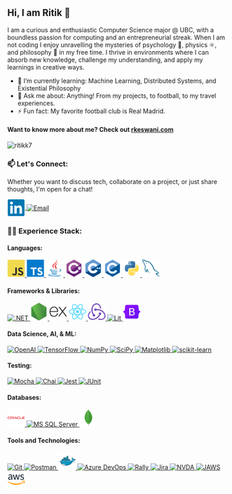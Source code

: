 ## Hi, I am Ritik 👋

I am a curious and enthusiastic Computer Science major @ UBC, with a boundless passion for computing and an entrepreneurial streak. When I am not coding I enjoy unravelling the mysteries of psychology 🧠, physics ⚛️, and philosophy 💭 in my free time. I thrive in environments where I can absorb new knowledge, challenge my understanding, and apply my learnings in creative ways.

- 🌱 I’m currently learning: Machine Learning, Distributed Systems, and Existential Philosophy
- 💬 Ask me about: Anything! From my projects, to football, to my travel experiences.
- ⚡ Fun fact: My favorite football club is Real Madrid.
  

#### Want to know more about me? Check out [rkeswani.com](https://rkeswani.com/)

<p align="left"> <img src="https://komarev.com/ghpvc/?username=ritikk7&label=Profile%20views&color=0e75b6&style=flat" alt="ritikk7" /> </p>

### 📫 Let's Connect:

Whether you want to discuss tech, collaborate on a project, or just share thoughts, I'm open for a chat!

<p>
  <!-- LinkedIn -->
  <a href="https://www.linkedin.com/in/ritikk7/" target="_blank" rel="noreferrer">
    <img src="https://raw.githubusercontent.com/devicons/devicon/master/icons/linkedin/linkedin-original.svg" alt="LinkedIn" style="vertical-align:middle;" width="40" height="40"/>
  </a>
  <!-- Email -->
  <a href="mailto:ritikk075@gmail.com" target="_blank" rel="noreferrer">
    <img src="https://www.vectorlogo.zone/logos/gmail/gmail-icon.svg" alt="Email" style="vertical-align:middle;" width="40" height="40"/>
  </a>
</p>

### 👨‍💻 Experience Stack:
<p align="left">
  <!-- Languages -->
  <h4 align="left">Languages:</h4>
  <p align="left">
    <a href="https://www.javascript.com" target="_blank" rel="noreferrer">
      <img src="https://raw.githubusercontent.com/devicons/devicon/master/icons/javascript/javascript-original.svg" alt="JavaScript" width="40" height="40"/>
    </a>
    <a href="https://www.typescriptlang.org" target="_blank" rel="noreferrer">
      <img src="https://raw.githubusercontent.com/devicons/devicon/master/icons/typescript/typescript-original.svg" alt="TypeScript" width="40" height="40"/>
    </a>
    <a href="https://www.java.com" target="_blank" rel="noreferrer">
      <img src="https://raw.githubusercontent.com/devicons/devicon/master/icons/java/java-original.svg" alt="Java" width="40" height="40"/>
    </a>
    <a href="https://docs.microsoft.com/en-us/dotnet/csharp/" target="_blank" rel="noreferrer">
      <img src="https://raw.githubusercontent.com/devicons/devicon/master/icons/csharp/csharp-original.svg" alt="C#" width="40" height="40"/>
    </a>
    <a href="https://isocpp.org/" target="_blank" rel="noreferrer">
      <img src="https://raw.githubusercontent.com/devicons/devicon/master/icons/cplusplus/cplusplus-original.svg" alt="C++" width="40" height="40"/>
    </a>
    <a href="https://en.wikipedia.org/wiki/C_(programming_language)" target="_blank" rel="noreferrer">
      <img src="https://raw.githubusercontent.com/devicons/devicon/master/icons/c/c-original.svg" alt="C" width="40" height="40"/>
    </a>
    <a href="https://www.python.org" target="_blank" rel="noreferrer">
      <img src="https://raw.githubusercontent.com/devicons/devicon/master/icons/python/python-original.svg" alt="Python" width="40" height="40"/>
    </a>
    <a href="https://www.mysql.com/" target="_blank" rel="noreferrer">
      <img src="https://raw.githubusercontent.com/devicons/devicon/master/icons/mysql/mysql-original.svg" alt="MySQL" width="40" height="40"/>
    </a>
  </p>

  <!-- Frameworks & Libraries -->
  <h4 align="left">Frameworks & Libraries:</h4>
  <p align="left">
    <a href="https://dotnet.microsoft.com/" target="_blank" rel="noreferrer">
      <img src="https://upload.wikimedia.org/wikipedia/commons/thumb/7/7d/Microsoft_.NET_logo.svg/1200px-Microsoft_.NET_logo.svg.png" alt=".NET" width="40" height="40"/>
    </a>
    <a href="https://nodejs.org" target="_blank" rel="noreferrer">
      <img src="https://raw.githubusercontent.com/devicons/devicon/master/icons/nodejs/nodejs-original.svg" alt="Node.js" width="40" height="40"/>
    </a>
    <a href="https://expressjs.com" target="_blank" rel="noreferrer">
      <img src="https://raw.githubusercontent.com/devicons/devicon/master/icons/express/express-original.svg" alt="Express" width="40" height="40"/>
    </a>
    <a href="https://reactjs.org/" target="_blank" rel="noreferrer">
      <img src="https://raw.githubusercontent.com/devicons/devicon/master/icons/react/react-original.svg" alt="React" width="40" height="40"/>
    </a>
    <a href="https://redux.js.org" target="_blank" rel="noreferrer">
      <img src="https://raw.githubusercontent.com/devicons/devicon/master/icons/redux/redux-original.svg" alt="Redux" width="40" height="40"/>
    </a>
    <a href="https://lit.dev/" target="_blank" rel="noreferrer">
      <img src="https://lit.dev/images/logo.svg" alt="Lit" width="40" height="40"/>
    </a>
    <a href="https://getbootstrap.com" target="_blank" rel="noreferrer">
      <img src="https://raw.githubusercontent.com/devicons/devicon/master/icons/bootstrap/bootstrap-original.svg" alt="Bootstrap" width="40" height="40"/>
    </a>
  </p>
  
  <!-- Data Science, AI, & ML -->
  <h4 align="left">Data Science, AI, & ML:</h4>
  <p align="left">
    <a href="https://openai.com/api/" target="_blank" rel="noreferrer">
      <img src="https://raw.githubusercontent.com/simple-icons/simple-icons/develop/icons/openai.svg" alt="OpenAI" width="40" height="40"/>
    </a>
    <a href="https://www.tensorflow.org" target="_blank" rel="noreferrer">
      <img src="https://www.vectorlogo.zone/logos/tensorflow/tensorflow-icon.svg" alt="TensorFlow" width="40" height="40"/>
    </a>
    <a href="https://numpy.org/" target="_blank" rel="noreferrer">
      <img src="https://raw.githubusercontent.com/simple-icons/simple-icons/develop/icons/numpy.svg" alt="NumPy" width="40" height="40"/>
    </a>
    <a href="https://www.scipy.org/" target="_blank" rel="noreferrer">
      <img src="https://scipy.org/images/logo.svg" alt="SciPy" width="40" height="40"/>
    </a>
    <a href="https://matplotlib.org/" target="_blank" rel="noreferrer">
      <img src="https://upload.wikimedia.org/wikipedia/commons/thumb/0/01/Created_with_Matplotlib-logo.svg/2048px-Created_with_Matplotlib-logo.svg.png" alt="Matplotlib" width="40" height="40"/>
    </a>
    <a href="https://scikit-learn.org/" target="_blank" rel="noreferrer">
      <img src="https://upload.wikimedia.org/wikipedia/commons/0/05/Scikit_learn_logo_small.svg" alt="scikit-learn" width="40" height="40"/>
    </a>
  </p>

  <!-- Testing Tools -->
  <h4 align="left">Testing:</h4>
  <p align="left">
    <a href="https://mochajs.org" target="_blank" rel="noreferrer">
      <img src="https://www.vectorlogo.zone/logos/mochajs/mochajs-icon.svg" alt="Mocha" width="40" height="40"/>
    </a>
    <a href="https://www.chaijs.com/" target="_blank" rel="noreferrer">
      <img src="https://www.vectorlogo.zone/logos/chaijs/chaijs-icon.svg" alt="Chai" width="40" height="40"/>
    </a>
    <a href="https://jestjs.io" target="_blank" rel="noreferrer">
      <img src="https://www.vectorlogo.zone/logos/jestjsio/jestjsio-icon.svg" alt="Jest" width="40" height="40"/>
    </a>
    <a href="https://junit.org/junit5/" target="_blank" rel="noreferrer">
      <img src="https://junit.org/junit5/assets/img/junit5-logo.png" alt="JUnit" width="40" height="40"/>
    </a>
  </p>

  <!-- Databases -->
  <h4 align="left">Databases:</h4>
  <p align="left">
    <a href="https://www.oracle.com/database/" target="_blank" rel="noreferrer">
      <img src="https://raw.githubusercontent.com/devicons/devicon/master/icons/oracle/oracle-original.svg" alt="Oracle" width="40" height="40"/>
    </a>
    <a href="https://www.microsoft.com/en-us/sql-server" target="_blank" rel="noreferrer">
      <img src="https://www.svgrepo.com/show/303229/microsoft-sql-server-logo.svg" alt="MS SQL Server" width="40" height="40"/>
    </a>
    <a href="https://www.mongodb.com/" target="_blank" rel="noreferrer">
      <img src="https://raw.githubusercontent.com/devicons/devicon/master/icons/mongodb/mongodb-original.svg" alt="MongoDB" width="40" height="40"/>
    </a>
  </p>

  <!-- Tools & Technology -->
  <h4 align="left">Tools and Technologies:</h4>
  <p align="left">
    <a href="https://git-scm.com/" target="_blank" rel="noreferrer">
      <img src="https://www.vectorlogo.zone/logos/git-scm/git-scm-icon.svg" alt="Git" width="40" height="40"/>
    </a>
    <a href="https://www.postman.com/" target="_blank" rel="noreferrer">
      <img src="https://www.vectorlogo.zone/logos/getpostman/getpostman-icon.svg" alt="Postman" width="40" height="40"/>
    </a>
    <a href="https://www.docker.com/" target="_blank" rel="noreferrer">
      <img src="https://raw.githubusercontent.com/devicons/devicon/master/icons/docker/docker-original.svg" alt="Docker" width="40" height="40"/>
    </a>
    <a href="https://azure.microsoft.com/en-us/services/devops/" target="_blank" rel="noreferrer">
      <img src="https://www.vectorlogo.zone/logos/microsoft_azure/microsoft_azure-icon.svg" alt="Azure DevOps" width="40" height="40"/>
    </a>
    <a href="https://www.broadcom.com/products/software/value-stream-management/rally" target="_blank" rel="noreferrer">
      <img src="https://softwarereviews.s3.amazonaws.com/production/favicons/offerings/3533/original/AVGO.png" alt="Rally" width="40" height="40"/>
    </a>
    <a href="https://www.atlassian.com/software/jira" target="_blank" rel="noreferrer">
      <img src="https://www.vectorlogo.zone/logos/atlassian_jira/atlassian_jira-icon.svg" alt="Jira" width="40" height="40"/>
    </a>
    <a href="https://www.nvaccess.org/" target="_blank" rel="noreferrer">
      <img src="https://www.nvaccess.org/wp-content/uploads/2017/08/nvda_200x200.png" alt="NVDA" width="40" height="40"/>
    </a>
    <a href="https://www.freedomscientific.com/products/software/jaws/" target="_blank" rel="noreferrer">
      <img src="https://assistivlabs.com/static/at-logos/win-jaws.400x400.png" alt="JAWS" width="40" height="40"/>
    </a>
    <a href="https://aws.amazon.com/s3/" target="_blank" rel="noreferrer">
      <img src="https://raw.githubusercontent.com/devicons/devicon/master/icons/amazonwebservices/amazonwebservices-original-wordmark.svg" alt="AWS S3" width="40" height="40"/>
    </a>
  </p>
</p>





<!--

- 🔭 I’m currently working on
- 👯 I’m looking to collaborate on ...
- 💬 Ask me about ...
- ⚡ Fun fact: ...
-->
